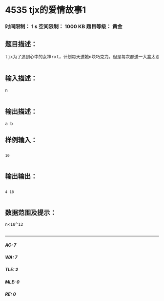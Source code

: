 # 4535 tjx的爱情故事1   
### 时间限制： 1 s     空间限制： 1000 KB     题目等级： 黄金  
## 题目描述：  

<pre>
tjx为了追到心中的女神rxt，计划每天送她n块巧克力。但是每次都送一大盒太没意思，tjx很有钱，于是他想每天将这n块巧克力等分成k份用纯金小盒子装起来；同时为了展示自己的才（财）能，他希望每天的k都不一样。当然，每一块巧克力的大小应该是一样的，所以不能切成小块。尽管tjx真的很有钱，他还是想知道，这样最多可以维持的天数a，以及他需要准备的纯金小盒子总数b。于是他找到了你，希望你帮帮他，他答应事成之后给你 ￥100000001%17 作为奖励。  

</pre>
  
  
## 输入描述：  

<pre>
n  

</pre>
  
  
## 输出描述：  

<pre>
a b
</pre>
  
  
## 样例输入：  

<pre><code>
10  

</code></pre>
  
  
## 输出输出：  

<pre><code>
4 18  

</code></pre>
  
  
## 数据范围及提示：  

<pre>
n<10^12  

</pre>
  
  
***  

##### AC: 7  
##### WA: 7  
##### TLE: 2  
##### MLE: 0  
##### RE: 0  
